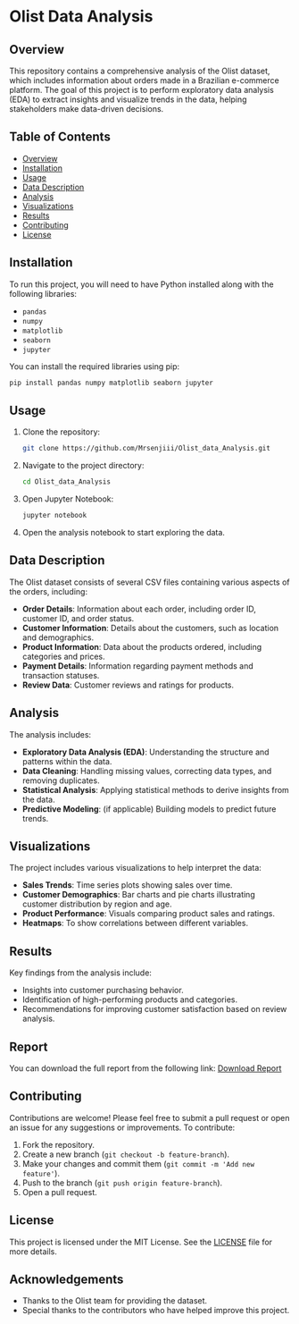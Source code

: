 # Olist Data Analysis

## Overview
This repository contains a comprehensive analysis of the Olist dataset, which includes information about orders made in a Brazilian e-commerce platform. The goal of this project is to perform exploratory data analysis (EDA) to extract insights and visualize trends in the data, helping stakeholders make data-driven decisions.

## Table of Contents
- [Overview](#overview)
- [Installation](#installation)
- [Usage](#usage)
- [Data Description](#data-description)
- [Analysis](#analysis)
- [Visualizations](#visualizations)
- [Results](#results)
- [Contributing](#contributing)
- [License](#license)

## Installation
To run this project, you will need to have Python installed along with the following libraries:
- `pandas`
- `numpy`
- `matplotlib`
- `seaborn`
- `jupyter`

You can install the required libraries using pip:

```bash
pip install pandas numpy matplotlib seaborn jupyter
```

## Usage
1. Clone the repository:
   ```bash
   git clone https://github.com/Mrsenjiii/Olist_data_Analysis.git
   ```
2. Navigate to the project directory:
   ```bash
   cd Olist_data_Analysis
   ```
3. Open Jupyter Notebook:
   ```bash
   jupyter notebook
   ```
4. Open the analysis notebook to start exploring the data.

## Data Description
The Olist dataset consists of several CSV files containing various aspects of the orders, including:
- **Order Details**: Information about each order, including order ID, customer ID, and order status.
- **Customer Information**: Details about the customers, such as location and demographics.
- **Product Information**: Data about the products ordered, including categories and prices.
- **Payment Details**: Information regarding payment methods and transaction statuses.
- **Review Data**: Customer reviews and ratings for products.

## Analysis
The analysis includes:
- **Exploratory Data Analysis (EDA)**: Understanding the structure and patterns within the data.
- **Data Cleaning**: Handling missing values, correcting data types, and removing duplicates.
- **Statistical Analysis**: Applying statistical methods to derive insights from the data.
- **Predictive Modeling**: (if applicable) Building models to predict future trends.

## Visualizations
The project includes various visualizations to help interpret the data:
- **Sales Trends**: Time series plots showing sales over time.
- **Customer Demographics**: Bar charts and pie charts illustrating customer distribution by region and age.
- **Product Performance**: Visuals comparing product sales and ratings.
- **Heatmaps**: To show correlations between different variables.

## Results
Key findings from the analysis include:
- Insights into customer purchasing behavior.
- Identification of high-performing products and categories.
- Recommendations for improving customer satisfaction based on review analysis.


## Report
You can download the full report from the following link:
[Download Report](https://drive.google.com/file/d/14OGpVM63odyVinRK7Cer0K7WRCZcVMOc/view?usp=sharing)


## Contributing
Contributions are welcome! Please feel free to submit a pull request or open an issue for any suggestions or improvements. To contribute:
1. Fork the repository.
2. Create a new branch (`git checkout -b feature-branch`).
3. Make your changes and commit them (`git commit -m 'Add new feature'`).
4. Push to the branch (`git push origin feature-branch`).
5. Open a pull request.

## License
This project is licensed under the MIT License. See the [LICENSE](LICENSE) file for more details.

## Acknowledgements
- Thanks to the Olist team for providing the dataset.
- Special thanks to the contributors who have helped improve this project.


